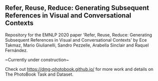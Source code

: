 ## Refer, Reuse, Reduce: Generating Subsequent References in Visual and Conversational Contexts

Repository for the EMNLP 2020 paper 'Refer, Reuse, Reduce: Generating Subsequent References in Visual and Conversational Contexts' by Ece Takmaz, Mario Giulianelli, Sandro Pezzelle, Arabella Sinclair and Raquel Fernández.

\~Currently under construction\~

Check out https://dmg-photobook.github.io/ for more work and details on The PhotoBook Task and Dataset.

